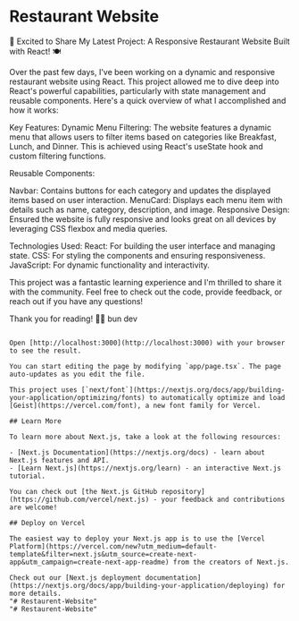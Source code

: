 #  Restaurant Website 
 🚀 Excited to Share My Latest Project: A Responsive Restaurant Website Built with React! 🍽️

 Over the past few days, I've been working on a dynamic and responsive restaurant website using React. This project allowed me to dive deep into React's powerful capabilities, particularly with state management and reusable components. Here's a quick overview of what I accomplished and how it works:

Key Features:
Dynamic Menu Filtering: The website features a dynamic menu that allows users to filter items based on categories like Breakfast, Lunch, and Dinner. This is achieved using React's useState hook and custom filtering functions.

Reusable Components:

Navbar: Contains buttons for each category and updates the displayed items based on user interaction.
MenuCard: Displays each menu item with details such as name, category, description, and image.
Responsive Design: Ensured the website is fully responsive and looks great on all devices by leveraging CSS flexbox and media queries.

Technologies Used:
React: For building the user interface and managing state.
CSS: For styling the components and ensuring responsiveness.
JavaScript: For dynamic functionality and interactivity.

This project was a fantastic learning experience and I'm thrilled to share it with the community. Feel free to check out the code, provide feedback, or reach out if you have any questions!


Thank you for reading! 🚀✨
bun dev
```

Open [http://localhost:3000](http://localhost:3000) with your browser to see the result.

You can start editing the page by modifying `app/page.tsx`. The page auto-updates as you edit the file.

This project uses [`next/font`](https://nextjs.org/docs/app/building-your-application/optimizing/fonts) to automatically optimize and load [Geist](https://vercel.com/font), a new font family for Vercel.

## Learn More

To learn more about Next.js, take a look at the following resources:

- [Next.js Documentation](https://nextjs.org/docs) - learn about Next.js features and API.
- [Learn Next.js](https://nextjs.org/learn) - an interactive Next.js tutorial.

You can check out [the Next.js GitHub repository](https://github.com/vercel/next.js) - your feedback and contributions are welcome!

## Deploy on Vercel

The easiest way to deploy your Next.js app is to use the [Vercel Platform](https://vercel.com/new?utm_medium=default-template&filter=next.js&utm_source=create-next-app&utm_campaign=create-next-app-readme) from the creators of Next.js.

Check out our [Next.js deployment documentation](https://nextjs.org/docs/app/building-your-application/deploying) for more details.
"# Restaurent-Website" 
"# Restaurent-Website" 
